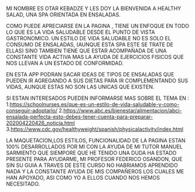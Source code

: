 MI NOMBRE ES OTAR KEBADZE Y LES DOY LA BIENVENIDA A HEALTHY SALAD, UNA SPA ORIENTADA EN ENSALADAS.

COMO PUEDE APRECIARSE EN LA PAGINA , TIENE UN ENFOQUE EN TODO LO QUE ES LA VIDA SALUDABLE DESDE EL PUNTO DE VISTA GASTRONOMICO. UN ESTILO DE VIDA SALUDABLE NO ES SOLO EL CONSUMO DE ENSALADAS,  (AUNQUE ESTA SPA ESTE SE TRATE DE  ELLAS) SINO TAMBIEN TIENE QUE ESTAR ACOMPAÑADA DE UNA CONSTANTE VIDA ACTIVA MAS LA AYUDA DE EJERCICIOS FISICOS QUE NOS LLEVAN A UN ESTADO DE CONFORMIDAD.

EN ESTA APP PODRAN SACAR IDEAS DE TIPOS DE ENSALADAS QUE PUEDEN IR AGREGANDO A SUS DIETAS PARA IR COMPLEMENTANDO SUS VIDAS, AUNQUE ESTAS NO SON LAS UNICAS QUE EXISTEN.


SI ESTAN INTERESADOS PUEDEN INFORMARSE MAS SOBRE EL TEMA EN :
1.https://schoolnurses.es/que-es-un-estilo-de-vida-saludable-y-como-conseguir-adoptarlo/
2.https://www.abc.es/bienestar/alimentacion/abci-ensalada-perfecta-esto-debes-tener-cuenta-para-preparar-202004220426_noticia.html
3.https://www.cdc.gov/healthyweight/spanish/physicalactivity/index.html


LA MAQUETACION,LOS ESTILOS, FUNCIONALIDAD DE LA PAGINA ESTAN 100% DESARROLLADOS POR MI CON LA AYUDA DE MI TUTOR MANUEL SARMIENTO QUE SIEMPORE QUE HE TENIDO UNA DUDA HA ESTADO PRESENTE PARA AYUDARME, MI PROFESOR FEDERICO OSANDON, QUE SIN SU GUIA A TRAVES DE ESTE CURSO NO HABRIAMOS APRENDIDO NADA Y LA CONSTANTE AYUDA DE MIS COMPAÑEROS LOS CUALES ME HAN APOYADO, ASI COMO YO A ELLOS CUANDO NOS HEMOS NECESITADO.

